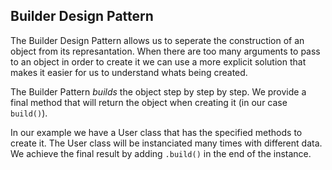 ## Builder Design Pattern

The Builder Design Pattern allows us to seperate the construction of an object from its represantation. When there are too many arguments to pass to an object in order to create it we can use a more explicit solution that makes it easier for us to understand whats being created. 

The Builder Pattern _builds_ the object step by step by step. We provide a final method that will return the object when creating it (in our case `build()`).

In our example we have a User class that has the specified methods to create it. The User class will be instanciated many times with different data. We achieve the final result by adding `.build()` in the end of the instance.